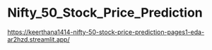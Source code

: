 # Nifty_50_Stock_Price_Prediction

https://keerthana1414-nifty-50-stock-price-prediction-pages1-eda-ar2hzd.streamlit.app/
